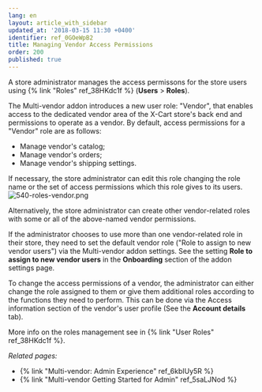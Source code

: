 ```yaml
---
lang: en
layout: article_with_sidebar
updated_at: '2018-03-15 11:30 +0400'
identifier: ref_0GOeWpB2
title: Managing Vendor Access Permissions
order: 200
published: true
---
```

A store administrator manages the access permissons for the store users using {% link "Roles" ref_38HKdc1f %} (**Users** > **Roles**). 

The Multi-vendor addon introduces a new user role: "Vendor", that enables access to the dedicated vendor area of the X-Cart store's back end and permissions to operate as a vendor. By default, access permissions for a "Vendor" role are as follows:

*   Manage vendor's catalog;
*   Manage vendor's orders;
*   Manage vendor's shipping settings.
    
If necessary, the store administrator can edit this role changing the role name or the set of access permissions which this role gives to its users. 
    ![540-roles-vendor.png]({{site.baseurl}}/attachments/ref_0GOeWpB2/540-roles-vendor.png)

    
Alternatively, the store administrator can create other vendor-related roles with some or all of the above-named vendor permissions.

If the administrator chooses to use more than one vendor-related role in their store, they need to set the default vendor role ("Role to assign to new vendor users") via the Multi-vendor addon settings. See the setting **Role to assign to new vendor users** in the **Onboarding** section of the addon settings page.

To change the access permissions of a vendor, the administrator can either change the role assigned to them or give them additional roles according to the functions they need to perform. This can be done via the Access information section of the vendor's user profile (See the **Account details** tab).

More info on the roles management see in {% link "User Roles" ref_38HKdc1f %}.

_Related pages:_
   
   *  {% link "Multi-vendor: Admin Experience" ref_6kbIUy5R %}
   *  {% link "Multi-vendor Getting Started for Admin" ref_5saLJNod %}
